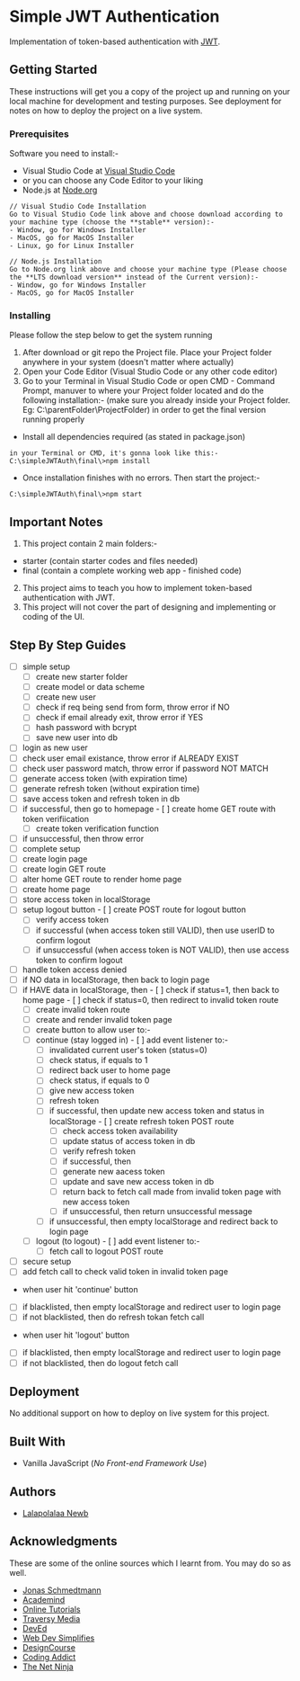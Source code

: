 # Simple JWT Authentication

Implementation of token-based authentication with [JWT](https://jwt.io/).

## Getting Started

These instructions will get you a copy of the project up and running on your local machine for development and testing purposes. See deployment for notes on how to deploy the project on a live system.

### Prerequisites

Software you need to install:-
- Visual Studio Code at [Visual Studio Code](https://code.visualstudio.com/)
 - or you can choose any Code Editor to your liking
- Node.js at [Node.org](https://nodejs.org/en/download/)

```
// Visual Studio Code Installation
Go to Visual Studio Code link above and choose download according to your machine type (choose the **stable** version):-
- Window, go for Windows Installer
- MacOS, go for MacOS Installer
- Linux, go for Linux Installer

// Node.js Installation
Go to Node.org link above and choose your machine type (Please choose the **LTS download version** instead of the Current version):-
- Window, go for Windows Installer
- MacOS, go for MacOS Installer
```

### Installing

Please follow the step below to get the system running

1. After download or git repo the Project file. Place your Project folder anywhere in your system (doesn't matter where actually)
2. Open your Code Editor (Visual Studio Code or any other code editor)
3. Go to your Terminal in Visual Studio Code or open CMD - Command Prompt, manuver to where your Project folder located and do the following installation:- (make sure you already inside your Project folder. Eg: C:\parentFolder\ProjectFolder) in order to get the final version running properly

- Install all dependencies required (as stated in package.json)

```
in your Terminal or CMD, it's gonna look like this:-
C:\simpleJWTAuth\final\>npm install
```

- Once installation finishes with no errors. Then start the project:-

```
C:\simpleJWTAuth\final\>npm start
```

## Important Notes

1. This project contain 2 main folders:-
 - starter (contain starter codes and files needed)
 - final (contain a complete working web app - finished code)
2. This project aims to teach you how to implement token-based authentication with JWT.
3. This project will not cover the part of designing and implementing or coding of the UI.

## Step By Step Guides

- [ ] simple setup
    - [ ] create new starter folder
    - [ ] create model or data scheme
    - [ ] create new user
  - [ ] check if req being send from form, throw error if NO
  - [ ] check if email already exit, throw error if YES
  - [ ] hash password with bcrypt
  - [ ] save new user into db
 - [ ] login as new user
  - [ ] check user email existance, throw error if ALREADY EXIST
  - [ ] check user password match, throw error if password NOT MATCH
  - [ ] generate access token (with expiration time)
  - [ ] generate refresh token (without expiration time)
  - [ ] save access token and refresh token in db
   - [ ] if successful, then go to homepage
    - [ ] create home GET route with token verifiication
     - [ ] create token verification function
   - [ ] if unsuccessful, then throw error
- [ ] complete setup
 - [ ] create login page
  - [ ] create login GET route
  - [ ] alter home GET route to render home page
  - [ ] create home page
   - [ ] store access token in localStorage
   - [ ] setup logout button
    - [ ] create POST route for logout button
     - [ ] verify access token
      - [ ] if successful (when access token still VALID), then use userID to confirm logout
      - [ ] if unsuccessful (when access token is NOT VALID), then use access token to confirm logout
  - [ ] handle token access denied
   - [ ] if NO data in localStorage, then back to login page
   - [ ] if HAVE data in localStorage, then
    - [ ] check if status=1, then back to home page
    - [ ] check if status=0, then redirect to invalid token route
     - [ ] create invalid token route
      - [ ] create and render invalid token page
       - [ ] create button to allow user to:-
        - [ ] continue (stay logged in)
         - [ ] add event listener to:-
          - [ ] invalidated current user's token (status=0)
          - [ ] check status, if equals to 1
           - [ ] redirect back user to home page
          - [ ] check status, if equals to 0
           - [ ] give new access token
            - [ ] refresh token
             - [ ] if successful, then update new access token and status in localStorage
              - [ ] create refresh token POST route
               - [ ] check access token availability
               - [ ] update status of access token in db
               - [ ] verify refresh token
                - [ ] if successful, then
                 - [ ] generate new aacess token
                 - [ ] update and save new access token in db
                 - [ ] return back to fetch call made from invalid token page with new access token
                - [ ] if unsuccessful, then return unsuccessful message
             - [ ] if unsuccessful, then empty localStorage and redirect back to login page
        - [ ] logout (to logout)
         - [ ] add event listener to:-
          - [ ] fetch call to logout POST route
- [ ] secure setup
 - [ ] add fetch call to check valid token in invalid token page
  - when user hit 'continue' button
   - [ ] if blacklisted, then empty localStorage and redirect user to login page
   - [ ] if not blacklisted, then do refresh tokan fetch call
  - when user hit 'logout' button
   - [ ] if blacklisted, then empty localStorage and redirect user to login page
   - [ ] if not blacklisted, then do logout fetch call

## Deployment

No additional support on how to deploy on live system for this project.

## Built With

* Vanilla JavaScript (*No Front-end Framework Use*) 

## Authors

* [Lalapolalaa Newb](https://lalapolalaanewb.com)

## Acknowledgments

These are some of the online sources which I learnt from. You may do so as well.

* [Jonas Schmedtmann](https://www.youtube.com/channel/UCNsU-y15AwmU2Q8QTQJG1jw)
* [Academind](https://www.youtube.com/channel/UCSJbGtTlrDami-tDGPUV9-w)
* [Online Tutorials](https://www.youtube.com/channel/UCbwXnUipZsLfUckBPsC7Jog)
* [Traversy Media](https://www.youtube.com/channel/UC29ju8bIPH5as8OGnQzwJyA)
* [DevEd](https://www.youtube.com/channel/UClb90NQQcskPUGDIXsQEz5Q)
* [Web Dev Simplifies](https://www.youtube.com/channel/UCFbNIlppjAuEX4znoulh0Cw)
* [DesignCourse](https://www.youtube.com/channel/UCVyRiMvfUNMA1UPlDPzG5Ow)
* [Coding Addict](https://www.youtube.com/channel/UCMZFwxv5l-XtKi693qMJptA)
* [The Net Ninja](https://www.youtube.com/channel/UCW5YeuERMmlnqo4oq8vwUpg)

